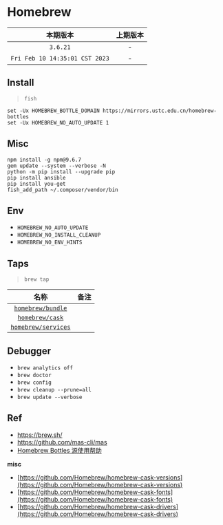 # Homebrew

|本期版本|上期版本
|:---:|:---:
`3.6.21` | -
`Fri Feb 10 14:35:01 CST 2023` | -

## Install



> `fish`

```
set -Ux HOMEBREW_BOTTLE_DOMAIN https://mirrors.ustc.edu.cn/homebrew-bottles
set -Ux HOMEBREW_NO_AUTO_UPDATE 1
```

## Misc

```
npm install -g npm@9.6.7
gem update --system --verbose -N
python -m pip install --upgrade pip
pip install ansible
pip install you-get
fish_add_path ~/.composer/vendor/bin
```

## Env

* `HOMEBREW_NO_AUTO_UPDATE`
* `HOMEBREW_NO_INSTALL_CLEANUP`
* `HOMEBREW_NO_ENV_HINTS`

## Taps

> `brew tap`

名称|备注
:---:|:---:
[`homebrew/bundle`](https://github.com/Homebrew/homebrew-bundle) |
[`homebrew/cask`](https://github.com/Homebrew/homebrew-cask) | 
[`homebrew/services`](https://github.com/Homebrew/homebrew-services) | 


## Debugger

* `brew analytics off` 
* `brew doctor`
* `brew config`
* `brew cleanup --prune=all`
* `brew update --verbose`




## Ref

* <https://brew.sh/>
* <https://github.com/mas-cli/mas>
* [Homebrew Bottles 源使用帮助](https://mirrors.ustc.edu.cn/help/homebrew-bottles.html)

**misc**


* [https://github.com/Homebrew/homebrew-cask-versions](https://github.com/Homebrew/homebrew-cask-versions)
* [https://github.com/Homebrew/homebrew-cask-fonts](https://github.com/Homebrew/homebrew-cask-fonts)
* [https://github.com/Homebrew/homebrew-cask-drivers](https://github.com/Homebrew/homebrew-cask-drivers)


